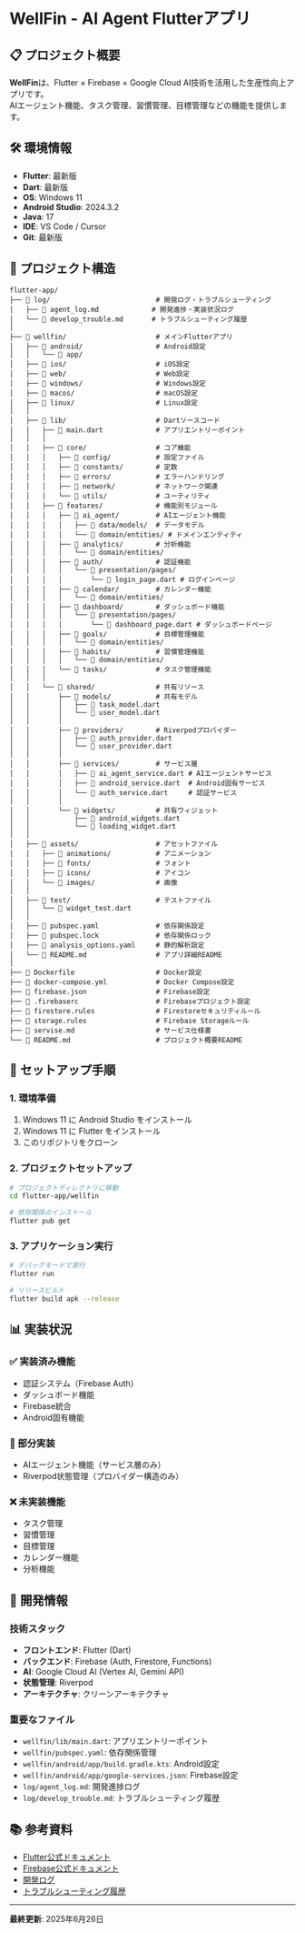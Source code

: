 # WellFin - AI Agent Flutterアプリ

## 📋 プロジェクト概要
**WellFin**は、Flutter × Firebase × Google Cloud AI技術を活用した生産性向上アプリです。  
AIエージェント機能、タスク管理、習慣管理、目標管理などの機能を提供します。

## 🛠️ 環境情報
- **Flutter**: 最新版
- **Dart**: 最新版
- **OS**: Windows 11
- **Android Studio**: 2024.3.2
- **Java**: 17
- **IDE**: VS Code / Cursor
- **Git**: 最新版

## 📁 プロジェクト構造

```
flutter-app/
├── 📁 log/                          # 開発ログ・トラブルシューティング
│   ├── 📄 agent_log.md             # 開発進捗・実装状況ログ
│   └── 📄 develop_trouble.md       # トラブルシューティング履歴
│
├── 📁 wellfin/                      # メインFlutterアプリ
│   ├── 📁 android/                  # Android設定
│   │   └── 📁 app/
│   ├── 📁 ios/                      # iOS設定
│   ├── 📁 web/                      # Web設定
│   ├── 📁 windows/                  # Windows設定
│   ├── 📁 macos/                    # macOS設定
│   ├── 📁 linux/                    # Linux設定
│   │
│   ├── 📁 lib/                      # Dartソースコード
│   │   ├── 📄 main.dart             # アプリエントリーポイント
│   │   │
│   │   ├── 📁 core/                 # コア機能
│   │   │   ├── 📁 config/           # 設定ファイル
│   │   │   ├── 📁 constants/        # 定数
│   │   │   ├── 📁 errors/           # エラーハンドリング
│   │   │   ├── 📁 network/          # ネットワーク関連
│   │   │   └── 📁 utils/            # ユーティリティ
│   │   ├── 📁 features/             # 機能別モジュール
│   │   │   ├── 📁 ai_agent/         # AIエージェント機能
│   │   │   │   ├── 📁 data/models/  # データモデル
│   │   │   │   └── 📁 domain/entities/ # ドメインエンティティ
│   │   │   ├── 📁 analytics/        # 分析機能
│   │   │   │   └── 📁 domain/entities/
│   │   │   ├── 📁 auth/             # 認証機能
│   │   │   │   └── 📁 presentation/pages/
│   │   │   │       └── 📄 login_page.dart # ログインページ
│   │   │   ├── 📁 calendar/         # カレンダー機能
│   │   │   │   └── 📁 domain/entities/
│   │   │   ├── 📁 dashboard/        # ダッシュボード機能
│   │   │   │   └── 📁 presentation/pages/
│   │   │   │       └── 📄 dashboard_page.dart # ダッシュボードページ
│   │   │   ├── 📁 goals/            # 目標管理機能
│   │   │   │   └── 📁 domain/entities/
│   │   │   ├── 📁 habits/           # 習慣管理機能
│   │   │   │   └── 📁 domain/entities/
│   │   │   └── 📁 tasks/            # タスク管理機能
│   │   │
│   │   └── 📁 shared/               # 共有リソース
│   │       ├── 📁 models/           # 共有モデル
│   │       │   ├── 📄 task_model.dart
│   │       │   └── 📄 user_model.dart
│   │       │
│   │       ├── 📁 providers/        # Riverpodプロバイダー
│   │       │   ├── 📄 auth_provider.dart
│   │       │   └── 📄 user_provider.dart
│   │       │
│   │       ├── 📁 services/         # サービス層
│   │       │   ├── 📄 ai_agent_service.dart # AIエージェントサービス
│   │       │   ├── 📄 android_service.dart  # Android固有サービス
│   │       │   └── 📄 auth_service.dart     # 認証サービス
│   │       │
│   │       └── 📁 widgets/          # 共有ウィジェット
│   │           ├── 📄 android_widgets.dart
│   │           └── 📄 loading_widget.dart
│   │
│   ├── 📁 assets/                   # アセットファイル
│   │   ├── 📁 animations/           # アニメーション
│   │   ├── 📁 fonts/                # フォント
│   │   ├── 📁 icons/                # アイコン
│   │   └── 📁 images/               # 画像
│   │
│   ├── 📁 test/                     # テストファイル
│   │   └── 📄 widget_test.dart
│   │
│   ├── 📄 pubspec.yaml              # 依存関係設定
│   ├── 📄 pubspec.lock              # 依存関係ロック
│   ├── 📄 analysis_options.yaml     # 静的解析設定
│   └── 📄 README.md                 # アプリ詳細README
│
├── 📄 Dockerfile                    # Docker設定
├── 📄 docker-compose.yml            # Docker Compose設定
├── 📄 firebase.json                 # Firebase設定
├── 📄 .firebaserc                   # Firebaseプロジェクト設定
├── 📄 firestore.rules               # Firestoreセキュリティルール
├── 📄 storage.rules                 # Firebase Storageルール
├── 📄 servise.md                    # サービス仕様書
└── 📄 README.md                     # プロジェクト概要README
```

## 🚀 セットアップ手順

### 1. 環境準備
1. Windows 11 に Android Studio をインストール
2. Windows 11 に Flutter をインストール
3. このリポジトリをクローン

### 2. プロジェクトセットアップ
```bash
# プロジェクトディレクトリに移動
cd flutter-app/wellfin

# 依存関係のインストール
flutter pub get
```

### 3. アプリケーション実行
```bash
# デバッグモードで実行
flutter run

# リリースビルド
flutter build apk --release
```

## 📊 実装状況

### ✅ 実装済み機能
- 認証システム（Firebase Auth）
- ダッシュボード機能
- Firebase統合
- Android固有機能

### 🔄 部分実装
- AIエージェント機能（サービス層のみ）
- Riverpod状態管理（プロバイダー構造のみ）

### ❌ 未実装機能
- タスク管理
- 習慣管理
- 目標管理
- カレンダー機能
- 分析機能

## 🔧 開発情報

### 技術スタック
- **フロントエンド**: Flutter (Dart)
- **バックエンド**: Firebase (Auth, Firestore, Functions)
- **AI**: Google Cloud AI (Vertex AI, Gemini API)
- **状態管理**: Riverpod
- **アーキテクチャ**: クリーンアーキテクチャ

### 重要なファイル
- `wellfin/lib/main.dart`: アプリエントリーポイント
- `wellfin/pubspec.yaml`: 依存関係管理
- `wellfin/android/app/build.gradle.kts`: Android設定
- `wellfin/android/app/google-services.json`: Firebase設定
- `log/agent_log.md`: 開発進捗ログ
- `log/develop_trouble.md`: トラブルシューティング履歴

## 📚 参考資料
- [Flutter公式ドキュメント](https://docs.flutter.dev/)
- [Firebase公式ドキュメント](https://firebase.google.com/docs)
- [開発ログ](./log/agent_log.md)
- [トラブルシューティング履歴](./log/develop_trouble.md)

---

**最終更新**: 2025年6月26日
